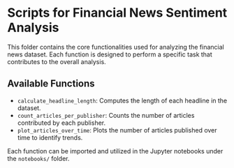 # Scripts for Financial News Sentiment Analysis

This folder contains the core functionalities used for analyzing the financial news dataset. Each function is designed to perform a specific task that contributes to the overall analysis.

## Available Functions

- `calculate_headline_length`: Computes the length of each headline in the dataset.
- `count_articles_per_publisher`: Counts the number of articles contributed by each publisher.
- `plot_articles_over_time`: Plots the number of articles published over time to identify trends.

Each function can be imported and utilized in the Jupyter notebooks under the `notebooks/` folder.

